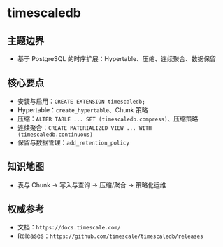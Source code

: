 ﻿# timescaledb

## 主题边界

- 基于 PostgreSQL 的时序扩展：Hypertable、压缩、连续聚合、数据保留

## 核心要点

- 安装与启用：`CREATE EXTENSION timescaledb;`
- Hypertable：`create_hypertable`、Chunk 策略
- 压缩：`ALTER TABLE ... SET (timescaledb.compress)`、压缩策略
- 连续聚合：`CREATE MATERIALIZED VIEW ... WITH (timescaledb.continuous)`
- 保留与数据管理：`add_retention_policy`

## 知识地图

- 表与 Chunk → 写入与查询 → 压缩/聚合 → 策略化运维

## 权威参考

- 文档：`https://docs.timescale.com/`
- Releases：`https://github.com/timescale/timescaledb/releases`
